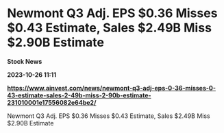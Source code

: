 # Newmont Q3 Adj. EPS $0.36 Misses $0.43 Estimate, Sales $2.49B Miss $2.90B Estimate
**Stock News**

**2023-10-26 11:11**

**https://www.ainvest.com/news/newmont-q3-adj-eps-0-36-misses-0-43-estimate-sales-2-49b-miss-2-90b-estimate-231010001e17556082e64be2/**

Newmont Q3 Adj. EPS $0.36 Misses $0.43 Estimate, Sales $2.49B Miss $2.90B Estimate